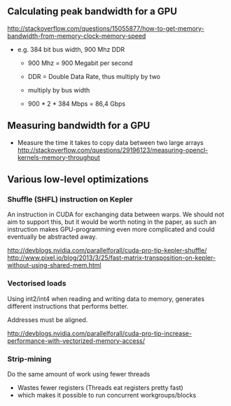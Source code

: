 Calculating peak bandwidth for a GPU
------------------------------------
http://stackoverflow.com/questions/15055877/how-to-get-memory-bandwidth-from-memory-clock-memory-speed

 - e.g. 384 bit bus width, 900 Mhz DDR

   - 900 Mhz = 900 Megabit per second
   - DDR = Double Data Rate, thus multiply by two
   - multiply by bus width

   - 900 * 2 * 384 Mbps = 86,4 Gbps

Measuring bandwidth for a GPU
-----------------------------
 * Measure the time it takes to copy data between two large arrays
http://stackoverflow.com/questions/29196123/measuring-opencl-kernels-memory-throughput


Various low-level optimizations
--------------------------------

### Shuffle (SHFL) instruction on Kepler
An instruction in CUDA for exchanging data between warps. We should
not aim to support this, but it would be worth noting in the paper, as
such an instruction makes GPU-programming even more complicated and
could eventually be abstracted away.

http://devblogs.nvidia.com/parallelforall/cuda-pro-tip-kepler-shuffle/
http://www.pixel.io/blog/2013/3/25/fast-matrix-transposition-on-kepler-without-using-shared-mem.html


### Vectorised loads
Using int2/int4 when reading and writing data to memory, generates
different instructions that performs better.

Addresses must be aligned.

http://devblogs.nvidia.com/parallelforall/cuda-pro-tip-increase-performance-with-vectorized-memory-access/


### Strip-mining

Do the same amount of work using fewer threads

 - Wastes fewer registers (Threads eat registers pretty fast)
 - which makes it possible to run concurrent workgroups/blocks
